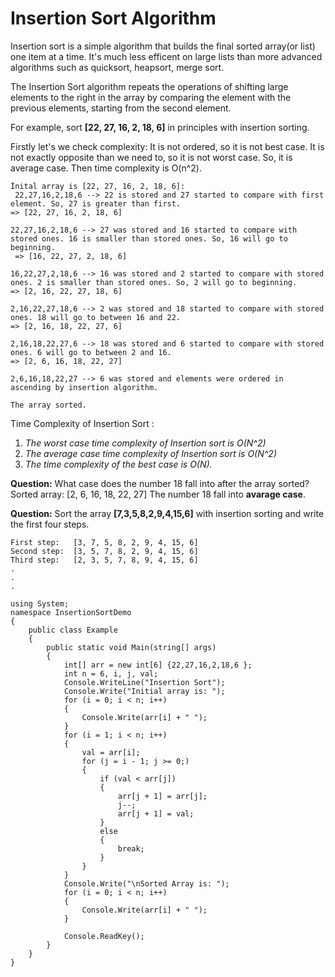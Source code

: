# Insertion Sort Algorithm
Insertion sort is a simple algorithm that builds the final sorted array(or list) one item at a time. It's much less efficent on large lists than more advanced algorithms such as quicksort, heapsort, merge sort.

The Insertion Sort algorithm repeats the operations of shifting large elements to the right in the array by comparing the element with the previous elements, starting from the second element.

For example, sort **[22, 27, 16, 2, 18, 6]** in principles with insertion sorting.

Firstly let's we check complexity:
It is not ordered, so it is not best case. It is not exactly opposite than we need to, so it is not worst case. So, it is average case. Then time complexity is O(n^2).

```
İnital array is [22, 27, 16, 2, 18, 6]:
 22,27,16,2,18,6 --> 22 is stored and 27 started to compare with first element. So, 27 is greater than first.
=> [22, 27, 16, 2, 18, 6]

22,27,16,2,18,6 --> 27 was stored and 16 started to compare with stored ones. 16 is smaller than stored ones. So, 16 will go to beginning.
 => [16, 22, 27, 2, 18, 6]

16,22,27,2,18,6 --> 16 was stored and 2 started to compare with stored ones. 2 is smaller than stored ones. So, 2 will go to beginning.
=> [2, 16, 22, 27, 18, 6]

2,16,22,27,18,6 --> 2 was stored and 18 started to compare with stored ones. 18 will go to between 16 and 22.
=> [2, 16, 18, 22, 27, 6]

2,16,18,22,27,6 --> 18 was stored and 6 started to compare with stored ones. 6 will go to between 2 and 16.
=> [2, 6, 16, 18, 22, 27]

2,6,16,18,22,27 --> 6 was stored and elements were ordered in ascending by insertion algorithm.

The array sorted.
``` 
Time Complexity of Insertion Sort  : 
1. *The worst case time complexity of Insertion sort is O(N^2)*
2. *The average case time complexity of Insertion sort is O(N^2)*
3. *The time complexity of the best case is O(N).*

**Question:** What case does the number 18 fall into after the array sorted?
Sorted array: [2, 6, 16, 18, 22, 27]
The number 18 fall into **avarage case**.

**Question:** Sort the array **[7,3,5,8,2,9,4,15,6]** with insertion sorting and write the first four steps.

```
First step:   [3, 7, 5, 8, 2, 9, 4, 15, 6]
Second step:  [3, 5, 7, 8, 2, 9, 4, 15, 6]
Third step:   [2, 3, 5, 7, 8, 9, 4, 15, 6]
.
.
.
```

```
using System;
namespace InsertionSortDemo
{
    public class Example
    {
        public static void Main(string[] args)
        {
            int[] arr = new int[6] {22,27,16,2,18,6 };
            int n = 6, i, j, val;
            Console.WriteLine("Insertion Sort");
            Console.Write("Initial array is: ");
            for (i = 0; i < n; i++)
            {
                Console.Write(arr[i] + " ");
            }
            for (i = 1; i < n; i++)
            {
                val = arr[i];
                for (j = i - 1; j >= 0;)
                {
                    if (val < arr[j])
                    {
                        arr[j + 1] = arr[j];
                        j--;
                        arr[j + 1] = val;
                    }
                    else
                    {
                        break;
                    }   
                }
            }
            Console.Write("\nSorted Array is: ");
            for (i = 0; i < n; i++)
            {
                Console.Write(arr[i] + " ");
            }

            Console.ReadKey();
        }
    }
}
```
